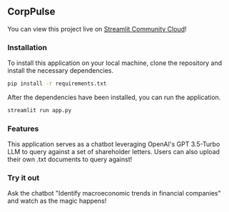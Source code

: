 ## CorpPulse

You can view this project live on [Streamlit Community Cloud](https://corppulse.streamlit.app/)!

### Installation
To install this application on your local machine, clone the repository and install the necessary dependencies.

```bash
pip install -r requirements.txt
```

After the dependencies have been installed, you can run the application.

```bash
streamlit run app.py
```

### Features

This application serves as a chatbot leveraging OpenAI's GPT 3.5-Turbo LLM to query against a set of shareholder letters. Users can also upload their own .txt documents to query against!

### Try it out

Ask the chatbot "Identify macroeconomic trends in financial companies" and watch as the magic happens!
